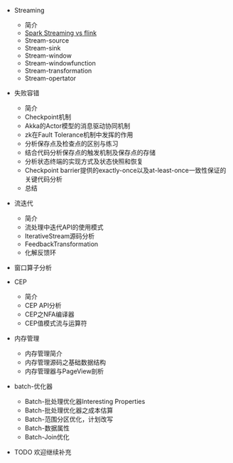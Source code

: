 * Streaming
  * 简介
  * [Spark Streaming vs flink](./doc/flink-vs-sparkstreaming.md)
  * Stream-source
  * Stream-sink
  * Stream-window
  * Stream-windowfunction
  * Stream-transformation
  * Stream-opertator
* 失败容错
  * 简介
  * Checkpoint机制
  * Akka的Actor模型的消息驱动协同机制
  * zk在Fault Tolerance机制中发挥的作用
  * 分析保存点及检查点的区别与练习
  * 结合代码分析保存点的触发机制及保存点的存储
  * 分析状态终端的实现方式及状态快照和恢复
  * Checkpoint barrier提供的exactly-once以及at-least-once一致性保证的关键代码分析
  * 总结
* 流迭代
  * 简介
  * 流处理中迭代API的使用模式
  * IterativeStream源码分析
  * FeedbackTransformation
  * 化解反馈环
* 窗口算子分析

* CEP
  * 简介
  * CEP API分析
  * CEP之NFA编译器
  * CEP值模式流与运算符

* 内存管理
  * 内存管理简介
  * 内存管理源码之基础数据结构
  * 内存管理器与PageView剖析

* batch-优化器
  * Batch-批处理优化器Interesting Properties
  * Batch-批处理优化器之成本估算
  * Batch-范围分区优化，计划改写
  * Batch-数据属性
  * Batch-Join优化
* TODO 欢迎继续补充

